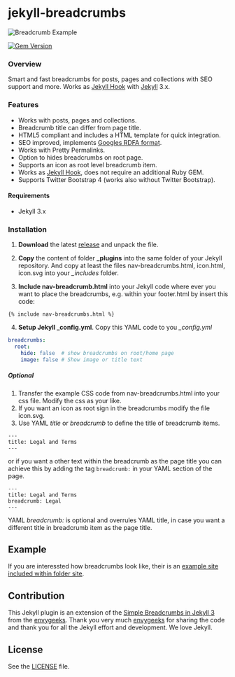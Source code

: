 # jekyll-breadcrumbs

![Breadcrumb Example](https://github.com/git-no/jekyll-breadcrumbs/blob/master/breadcrumb-example.png)  


[![Gem Version](https://img.shields.io/gem/v/jekyll.svg)][ruby-gems]


### Overview
Smart and fast breadcrumbs for posts, pages and collections with SEO support and more. Works as [Jekyll Hook](https://jekyllrb.com/docs/plugins/#hooks) with [Jekyll](https://jekyllrb.com) 3.x.

### Features

- Works with posts, pages and collections.
- Breadcrumb title can differ from page title.
- HTML5 compliant and includes a HTML template for quick integration.
- SEO improved, implements [Googles RDFA format](https://developers.google.com/structured-data/breadcrumbs).
- Works with Pretty Permalinks.
- Option to hides breadcrumbs on root page.
- Supports an icon as root level breadcrumb item.
- Works as [Jekyll Hook](https://jekyllrb.com/docs/plugins/#hooks), does not require an additional Ruby GEM.
- Supports Twitter Bootstrap 4 (works also without Twitter Bootstrap).

#### Requirements
* Jekyll 3.x


### Installation

1. **Download** the latest [release](https://github.com/git-no/jekyll-breadcrumbs/releases) and unpack the file.

2. **Copy** the content of folder **_plugins** into the same folder of your Jekyll repository. And copy at least the files nav-breadcrumbs.html, icon.html, icon.svg into your *_includes* folder.

3. **Include nav-breadcrumb.html** into your Jekyll code where ever you want to place the breadcrumbs, e.g. within your footer.html by insert this code:
```liquid
{% include nav-breadcrumbs.html %}
```

4. **Setup Jekyll _config.yml**. Copy this YAML code to you *_config.yml*
```yaml
breadcrumbs:
  root:
    hide: false  # show breadcrumbs on root/home page
    image: false # Show image or title text
```

##### Optional
1. Transfer the example CSS code from nav-breadcrumbs.html into your css file. Modify the css as your like.
2. If you want an icon as root sign in the breadcrumbs modify the file icon.svg.
3. Use YAML *title* or *breadcrumb* to define the title of breadcrumb items.

  ```
  ---
  title: Legal and Terms
  ---
  ```  
  or if you want a other text within the breadcrumb as the page title you can achieve this by adding the tag ```breadcrumb:``` in your YAML section of the page.
  ```
  ---
  title: Legal and Terms
  breadcrumb: Legal
  ---
  ```
  YAML *breadcrumb:* is optional and overrules YAML title, in case you want a different title in breadcrumb item as the page title.


## Example
If you are interessted how breadcrumbs look like, their is an [example site included within folder site](https://github.com/git-no/jekyll-breadcrumbs/tree/master/site).


## Contribution
This Jekyll plugin is an extension of the [Simple Breadcrumbs in Jekyll 3](https://envygeeks.io/2015/12/06/super-simple-breadcrumbs-in-jekyll-3-0/) from the [envygeeks](https://github.com/envygeeks). Thank you very much [envygeeks](https://github.com/envygeeks) for sharing the code and thank you for all the Jekyll effort and development. We love Jekyll.


## License
See the [LICENSE](https://github.com/jekyll/jekyll/blob/master/LICENSE) file.


[ruby-gems]: https://rubygems.org/gems/jekyll
